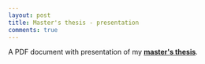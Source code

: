```yaml
---
layout: post
title: Master's thesis - presentation
comments: true
---
```


A PDF document with presentation of my <a href="{{ site.baseurl }}/files/lorenc_petr_dip_prac.pdf" >**master's thesis**</a>.




















